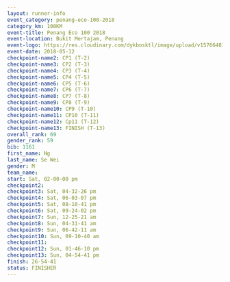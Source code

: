 ```yaml
--- 
layout: runner-info 
event_category: penang-eco-100-2018 
category_km: 100KM 
event-title: Penang Eco 100 2018 
event-location: Bukit Mertajam, Penang 
event-logo: https://res.cloudinary.com/dykbosktl/image/upload/v1576648106/Logo/Logo_lovxhg.jpg 
event-date: 2018-05-12 
checkpoint-name2: CP1 (T-2) 
checkpoint-name3: CP2 (T-3) 
checkpoint-name4: CP3 (T-4) 
checkpoint-name5: CP4 (T-5) 
checkpoint-name6: CP5 (T-6) 
checkpoint-name7: CP6 (T-7) 
checkpoint-name8: CP7 (T-8) 
checkpoint-name9: CP8 (T-9) 
checkpoint-name10: CP9 (T-10) 
checkpoint-name11: CP10 (T-11) 
checkpoint-name12: Cp11 (T-12) 
checkpoint-name13: FINISH (T-13) 
overall_rank: 69
gender_rank: 59
bib: 1161
first_name: Ng
last_name: Se Wei
gender: M
team_name: 
start: Sat, 02-00-00 pm
checkpoint2: 
checkpoint3: Sat, 04-32-26 pm
checkpoint4: Sat, 06-03-07 pm
checkpoint5: Sat, 08-10-41 pm
checkpoint6: Sat, 09-24-02 pm
checkpoint7: Sun, 12-25-21 am
checkpoint8: Sun, 04-31-41 am
checkpoint9: Sun, 06-42-11 am
checkpoint10: Sun, 09-10-40 am
checkpoint11: 
checkpoint12: Sun, 01-46-10 pm
checkpoint13: Sun, 04-54-41 pm
finish: 26-54-41
status: FINISHER
--- 
```

